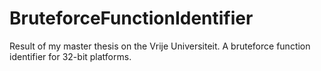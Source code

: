 # BruteforceFunctionIdentifier
Result of my master thesis on the Vrije Universiteit. A bruteforce function identifier for 32-bit platforms.
